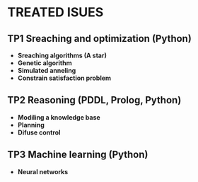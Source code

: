 # TREATED ISUES

## TP1 Sreaching and optimization (Python)
* __Sreaching algorithms (A star)__
* __Genetic algorithm__
* __Simulated anneling__
* __Constrain satisfaction problem__

## TP2 Reasoning (PDDL, Prolog, Python)
* __Modiling a knowledge base__
* __Planning__
* __Difuse control__

## TP3 Machine learning (Python)
* __Neural networks__
